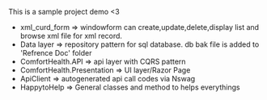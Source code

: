 This is a sample project demo <3
- xml_curd_form => windowform can create,update,delete,display list and browse xml file for xml record.
- Data layer => repository pattern for sql database. db bak file is added to 'Refrence Doc' folder
- ComfortHealth.API => api layer with CQRS pattern
- ComfortHealth.Presentation => UI layer/Razor Page 
- ApiClient => autogenerated api call codes via Nswag
- HappytoHelp => General classes and method to helps everythings

